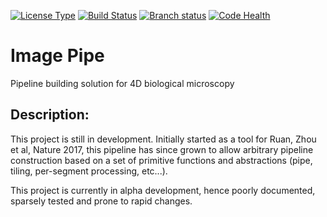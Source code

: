 [![License
Type](https://img.shields.io/badge/license-BSD3-blue.svg)](https://github.com/chiffa/BioFlow/blob/master/License-new_BSD.txt)
[![Build
Status](https://travis-ci.org/chiffa/Image_pipe.svg?branch=master)](https://travis-ci.org/chiffa/Image_pipe)
[![Branch
status](https://img.shields.io/badge/branch_status-0.1.0_release_candidate-yellow.svg)](https://github.com/chiffa/Image_pipe/blob/master/README.rst)
[![Code
Health](https://landscape.io/github/chiffa/Image_pipe/master/landscape.svg?style=flat)](https://landscape.io/github/chiffa/Image_pipe/master)

Image Pipe
==========

Pipeline building solution for 4D biological microscopy

Description:
------------

This project is still in development. Initially started as a tool for
Ruan, Zhou et al, Nature 2017, this pipeline has since grown to allow
arbitrary pipeline construction based on a set of primitive functions
and abstractions (pipe, tiling, per-segment processing, etc...).

This project is currently in alpha development, hence poorly documented,
sparsely tested and prone to rapid changes.

